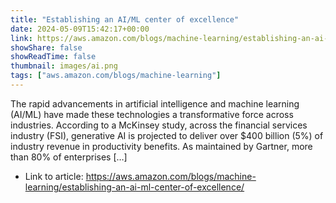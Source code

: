 ```yaml
---
title: "Establishing an AI/ML center of excellence"
date: 2024-05-09T15:42:17+00:00
link: https://aws.amazon.com/blogs/machine-learning/establishing-an-ai-ml-center-of-excellence/
showShare: false
showReadTime: false
thumbnail: images/ai.png
tags: ["aws.amazon.com/blogs/machine-learning"]
---
```

The rapid advancements in artificial intelligence and machine learning (AI/ML) have made these technologies a transformative force across industries. According to a McKinsey study, across the financial services industry (FSI), generative AI is projected to deliver over $400 billion (5%) of industry revenue in productivity benefits. As maintained by Gartner, more than 80% of enterprises […]

- Link to article: https://aws.amazon.com/blogs/machine-learning/establishing-an-ai-ml-center-of-excellence/
